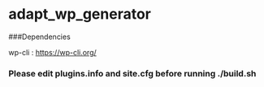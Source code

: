 # adapt_wp_generator

###Dependencies

wp-cli : https://wp-cli.org/


### Please edit plugins.info and site.cfg before running ./build.sh

